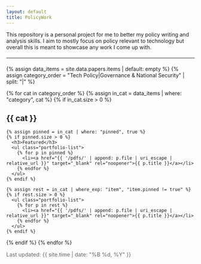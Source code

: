 ```yaml
---
layout: default
title: PolicyWork
---
```


<style>
.portfolio-list li { margin: 0.4rem 0; }
.small { color:#666; font-size:0.9rem; }
hr { margin: 1.25rem 0; }
</style>

<!-- Top paragraph you wanted -->
This repository is a personal project for me to better my policy writing and analysis skills. I aim to mostly focus on policy relevant to technology but overall this is meant to showcase any work I come up with.

<hr/>

<!-- Build category sections from _data/papers.yml -->
{% assign data_items = site.data.papers.items | default: empty %}
{% assign category_order = "Tech Policy|Governance & National Security" | split: "|" %}

{% for cat in category_order %}
  {% assign in_cat = data_items | where: "category", cat %}
  {% if in_cat.size > 0 %}
    <h2>{{ cat }}</h2>

    {% assign pinned = in_cat | where: "pinned", true %}
    {% if pinned.size > 0 %}
      <h3>Featured</h3>
      <ul class="portfolio-list">
        {% for p in pinned %}
          <li><a href="{{ '/pdfs/' | append: p.file | uri_escape | relative_url }}" target="_blank" rel="noopener">{{ p.title }}</a></li>
        {% endfor %}
      </ul>
    {% endif %}

    {% assign rest = in_cat | where_exp: "item", "item.pinned != true" %}
    {% if rest.size > 0 %}
      <ul class="portfolio-list">
        {% for p in rest %}
          <li><a href="{{ '/pdfs/' | append: p.file | uri_escape | relative_url }}" target="_blank" rel="noopener">{{ p.title }}</a></li>
        {% endfor %}
      </ul>
    {% endif %}
  {% endif %}
{% endfor %}

<p class="small">Last updated: {{ site.time | date: "%B %d, %Y" }}</p>





